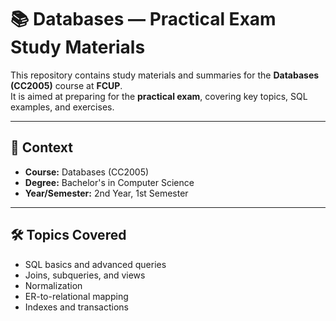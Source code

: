 # 📚 Databases — Practical Exam Study Materials  

This repository contains study materials and summaries for the **Databases (CC2005)** course at **FCUP**.  
It is aimed at preparing for the **practical exam**, covering key topics, SQL examples, and exercises.  

---

## 📅 Context
- **Course:** Databases (CC2005)  
- **Degree:** Bachelor's in Computer Science  
- **Year/Semester:** 2nd Year, 1st Semester  

---

## 🛠️ Topics Covered
- SQL basics and advanced queries  
- Joins, subqueries, and views  
- Normalization  
- ER-to-relational mapping  
- Indexes and transactions   
